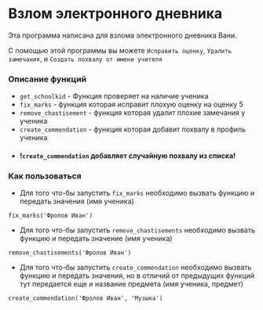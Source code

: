 # Взлом электронного дневника

Эта программа написана для взлома электронного дневника Вани. 

С помощью этой программы вы можете `Исправить оценку`, `Удалить замечания`, и `Создать похвалу от имени учителя`

### Описание функций

- `get_schoolkid` - Функция проверяет на наличие ученика
- `fix_marks` - функция которая исправит плохую оценку на оценку 5
- `remove_chastisement` - функция которая удалит плохие замечания у ученика
- `create_commendation` - функция которая добавит похвалу в профиль ученика
- #### !`create_commendation` добавляет случайную похвалу из списка!

### Как пользоваться 

 - Для того что-бы запустить `fix_marks` необходимо вызвать функцию и передать значения (имя ученика)

```
fix_marks('Фролов Иван')
```


 - Для того что-бы запустить `remove_chastisements` необходимо вызвать функцию и передать значение (имя ученика) 

```
remove_chastisements('Фролов Иван')
```

 - Для того что-бы запустить `create_commendation` необходимо вызвать функцию и передать значения, но в отличий от предыдущих функций тут передается еще и название предмета (имя ученика, предмет)

```
create_commendation('Фролов Иван', 'Музыка')
```

